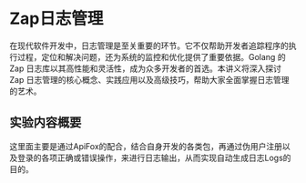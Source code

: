 # Zap日志管理

在现代软件开发中，日志管理是至关重要的环节。它不仅帮助开发者追踪程序的执行过程，定位和解决问题，还为系统的监控和优化提供了重要依据。Golang 的 Zap 日志库以其高性能和灵活性，成为众多开发者的首选。本讲义将深入探讨 Zap 日志管理的核心概念、实践应用以及高级技巧，帮助大家全面掌握日志管理的艺术。

## 实验内容概要

这里面主要是通过ApiFox的配合，结合自身开发的各类包，再通过伪用户注册以及登录的各项正确或错误操作，来进行日志输出，从而实现自动生成日志Logs的目的。
